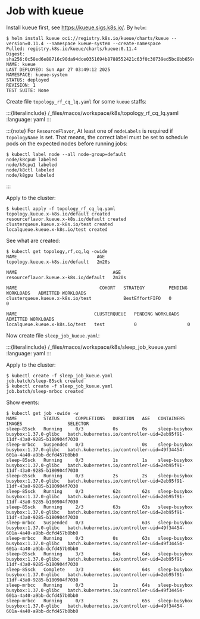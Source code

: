 # Job with kueue

Install kueue first, see <https://kueue.sigs.k8s.io/>. By `helm`:

```console
$ helm install kueue oci://registry.k8s.io/kueue/charts/kueue --version=0.11.4 --namespace kueue-system --create-namespace
Pulled: registry.k8s.io/kueue/charts/kueue:0.11.4
Digest: sha256:0c58ed6e88716c90da94dce0351694b8788552421c63f0c30739ed5bc8bb659c
NAME: kueue
LAST DEPLOYED: Sun Apr 27 03:49:12 2025
NAMESPACE: kueue-system
STATUS: deployed
REVISION: 1
TEST SUITE: None
```

Create file `topology_rf_cq_lq.yaml` for some `kueue` staffs:

:::{literalinclude} /_files/macos/workspace/k8s/topology_rf_cq_lq.yaml
:language: yaml
:::

:::{note}
For `ResourceFlavor`, At least one of `nodeLabels` is required if `topologyName` is set. That means, the correct label must be set to schedule pods on the expected nodes before running jobs:

```console
$ kubectl label node --all node-group=default
node/k8cpu0 labeled
node/k8cpu1 labeled
node/k8ctl labeled
node/k8gpu labeled
```

:::

Apply to the cluster:

```console
$ kubectl apply -f topology_rf_cq_lq.yaml
topology.kueue.x-k8s.io/default created
resourceflavor.kueue.x-k8s.io/default created
clusterqueue.kueue.x-k8s.io/test created
localqueue.kueue.x-k8s.io/test created
```

See what are created:

```console
$ kubectl get topology,rf,cq,lq -owide
NAME                              AGE
topology.kueue.x-k8s.io/default   2m20s

NAME                                    AGE
resourceflavor.kueue.x-k8s.io/default   2m20s

NAME                               COHORT   STRATEGY         PENDING WORKLOADS   ADMITTED WORKLOADS
clusterqueue.kueue.x-k8s.io/test            BestEffortFIFO   0                   0

NAME                             CLUSTERQUEUE   PENDING WORKLOADS   ADMITTED WORKLOADS
localqueue.kueue.x-k8s.io/test   test           0                   0
```

Now create file `sleep_job_kueue.yaml`:

:::{literalinclude} /_files/macos/workspace/k8s/sleep_job_kueue.yaml
:language: yaml
:::

Apply to the cluster:

```console
$ kubectl create -f sleep_job_kueue.yaml
job.batch/sleep-85sck created
$ kubectl create -f sleep_job_kueue.yaml
job.batch/sleep-mrbcc created
```

Show events:

```console
$ kubectl get job -owide -w
NAME          STATUS      COMPLETIONS   DURATION   AGE   CONTAINERS      IMAGES                 SELECTOR
sleep-85sck   Running     0/3           0s         0s    sleep-busybox   busybox:1.37.0-glibc   batch.kubernetes.io/controller-uid=2eb95f91-11df-43a0-9285-b180904f7030
sleep-mrbcc   Suspended   0/3                      0s    sleep-busybox   busybox:1.37.0-glibc   batch.kubernetes.io/controller-uid=49f34454-601a-4a40-a9bb-dcfd457b0bb0
sleep-85sck   Running     0/3           1s         1s    sleep-busybox   busybox:1.37.0-glibc   batch.kubernetes.io/controller-uid=2eb95f91-11df-43a0-9285-b180904f7030
sleep-85sck   Running     0/3           2s         2s    sleep-busybox   busybox:1.37.0-glibc   batch.kubernetes.io/controller-uid=2eb95f91-11df-43a0-9285-b180904f7030
sleep-85sck   Running     0/3           62s        62s   sleep-busybox   busybox:1.37.0-glibc   batch.kubernetes.io/controller-uid=2eb95f91-11df-43a0-9285-b180904f7030
sleep-85sck   Running     2/3           63s        63s   sleep-busybox   busybox:1.37.0-glibc   batch.kubernetes.io/controller-uid=2eb95f91-11df-43a0-9285-b180904f7030
sleep-mrbcc   Suspended   0/3                      63s   sleep-busybox   busybox:1.37.0-glibc   batch.kubernetes.io/controller-uid=49f34454-601a-4a40-a9bb-dcfd457b0bb0
sleep-mrbcc   Running     0/3           0s         63s   sleep-busybox   busybox:1.37.0-glibc   batch.kubernetes.io/controller-uid=49f34454-601a-4a40-a9bb-dcfd457b0bb0
sleep-85sck   Running     3/3           64s        64s   sleep-busybox   busybox:1.37.0-glibc   batch.kubernetes.io/controller-uid=2eb95f91-11df-43a0-9285-b180904f7030
sleep-85sck   Complete    3/3           64s        64s   sleep-busybox   busybox:1.37.0-glibc   batch.kubernetes.io/controller-uid=2eb95f91-11df-43a0-9285-b180904f7030
sleep-mrbcc   Running     0/3           1s         64s   sleep-busybox   busybox:1.37.0-glibc   batch.kubernetes.io/controller-uid=49f34454-601a-4a40-a9bb-dcfd457b0bb0
sleep-mrbcc   Running     0/3           2s         65s   sleep-busybox   busybox:1.37.0-glibc   batch.kubernetes.io/controller-uid=49f34454-601a-4a40-a9bb-dcfd457b0bb0
```
